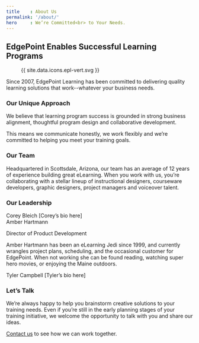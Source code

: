 ```yaml
---
title    : About Us
permalink: '/about/'
hero     : We’re Committed<br> to Your Needs.
---
```

## EdgePoint Enables Successful Learning Programs

<figure class="featuredIcon">{{ site.data.icons.epl-vert.svg }}</figure>

Since 2007, EdgePoint Learning has been committed to delivering quality learning solutions that work--whatever your business needs.

### Our Unique Approach
We believe that learning program success is grounded in strong business alignment, thoughtful program design and collaborative development.

This means we communicate honestly, we work flexibly and we’re committed to helping you meet your training goals.

### Our Team
Headquartered in Scottsdale, Arizona, our team has an average of 12 years of experience building great eLearning. When you work with us, you’re collaborating with a stellar lineup of instructional designers, courseware developers, graphic designers, project managers and voiceover talent.

### Our Leadership

<article class="bio">
Corey Bleich
[Corey’s bio here]
</article>

<article class="bio">
Amber Hartmann

Director of Product Development

Amber Hartmann has been an eLearning Jedi since 1999, and currently wrangles project plans, scheduling, and the occasional customer for EdgePoint. When not working she can be found reading, watching super hero movies, or enjoying the Maine outdoors.
</article>

<article class="bio">
Tyler Campbell
[Tyler’s bio here]
</article>

### Let’s Talk
We’re always happy to help you brainstorm creative solutions to your training needs. Even if you’re still in the early planning stages of your training initiative, we welcome the opportunity to talk with you and share our ideas.

[Contact us]() to see how we can work together.
